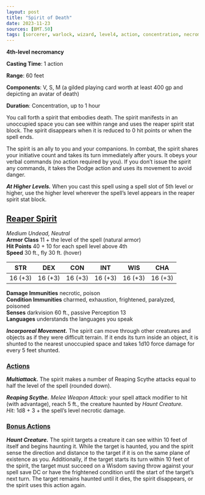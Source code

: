 ```yaml
---
layout: post
title: "Spirit of Death"
date: 2023-11-23
sources: [BMT.50]
tags: [sorcerer, warlock, wizard, level4, action, concentration, necromancy]
---
```


**4th-level necromancy**

**Casting Time**: 1 action

**Range**: 60 feet

**Components**: V, S, M (a gilded playing card worth at least 400 gp and depicting an avatar of death)

**Duration**: Concentration, up to 1 hour

You call forth a spirit that embodies death. The spirit manifests in an unoccupied space you can see within range and uses the reaper spirit stat block. The spirit disappears when it is reduced to 0 hit points or when the spell ends.

The spirit is an ally to you and your companions. In combat, the spirit shares your initiative count and takes its turn immediately after yours. It obeys your verbal commands (no action required by you). If you don’t issue the spirit any commands, it takes the Dodge action and uses its movement to avoid danger.

***At Higher Levels.*** When you cast this spell using a spell slot of 5th level or higher, use the higher level wherever the spell’s level appears in the reaper spirit stat block.

## <u>Reaper Spirit</u>

*Medium Undead, Neutral*  
**Armor Class** 11 + the level of the spell (natural armor)  
**Hit Points** 40 + 10 for each spell level above 4th  
**Speed** 30 ft., fly 30 ft. (hover)

| STR   | DEX   | CON   | INT   | WIS   | CHA   |
|:-----:|:-----:|:-----:|:-----:|:-----:|:-----:|
|16 (+3)|16 (+3)|16 (+3)|16 (+3)|16 (+3)|16 (+3)|

**Damage Immunities** necrotic, poison  
**Condition Immunities** charmed, exhaustion, frightened, paralyzed, poisoned  
**Senses** darkvision 60 ft., passive Perception 13  
**Languages** understands the languages you speak  

***Incorporeal Movement.*** The spirit can move through other creatures and objects as if they were difficult terrain. If it ends its turn inside an object, it is shunted to the nearest unoccupied space and takes 1d10 force damage for every 5 feet shunted.

### <u>Actions</u>
***Multiattack.*** The spirit makes a number of Reaping Scythe attacks equal to half the level of the spell (rounded down).

***Reaping Scythe.*** *Melee Weapon Attack:* your spell attack modifier to hit (with advantage), reach 5 ft., the creature haunted by *Haunt Creature.*  
*Hit:* 1d8 + 3 + the spell’s level necrotic damage.

### <u>Bonus Actions</u>
***Haunt Creature.*** The spirit targets a creature it can see within 10 feet of itself and begins haunting it. While the target is haunted, you and the spirit sense the direction and distance to the target if it is on the same plane of existence as you. Additionally, if the target starts its turn within 10 feet of the spirit, the target must succeed on a Wisdom saving throw against your spell save DC or have the frightened condition until the start of the target’s next turn. The target remains haunted until it dies, the spirit disappears, or the spirit uses this action again.
